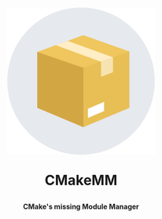 <h1 align="center">
  <a href="https://cmake-tools.github.io/cmmm"><img src="./docs/static/logo.png" width="300" title="cmmm logo" alt="cmmm"></a>

CMakeMM

</h1>

<h4 align="center">CMake's missing Module Manager</h4>
